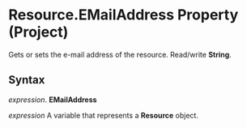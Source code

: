 
# Resource.EMailAddress Property (Project)

Gets or sets the e-mail address of the resource. Read/write  **String**.


## Syntax

 _expression_. **EMailAddress**

 _expression_ A variable that represents a **Resource** object.

